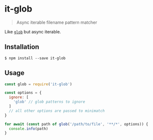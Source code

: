 # it-glob

> Async iterable filename pattern matcher

Like [`glob`](https://npmjs.com/package/glob) but async iterable.

## Installation

```console
$ npm install --save it-glob
```

## Usage

```javascript
const glob = require('it-glob')

const options = {
  ignore: [
    'glob' // glob patterns to ignore
  ]
  // all other options are passed to minimatch
}

for await (const path of glob('/path/to/file', '**/*', options)) {
  console.info(path)
}
```
